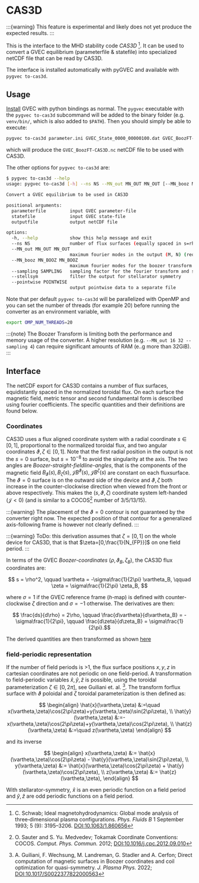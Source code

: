 # CAS3D

:::{warning}
This feature is experimental and likely does not yet produce the expected results.
:::

This is the interface to the MHD stability code *CAS3D* [^CAS3D].
It can be used to convert a GVEC equilibrium (parameterfile & statefile) into specialized netCDF file that can be read by CAS3D.

The interface is installed automatically with pyGVEC and available with `pygvec to-cas3d`.

## Usage

[Install](install.md) GVEC with python bindings as normal.
The `pygvec` executable with the `pygvec to-cas3d` subcommand will be added to the binary folder (e.g. `venv/bin/`, which is also added to `$PATH`).
Then you should simply be able to execute:
```bash
pygvec to-cas3d parameter.ini GVEC_State_0000_00000100.dat GVEC_BoozFT-CAS3D.nc --ns 3 --MN_out 10 10 --stellsym
```
which will produce the `GVEC_BoozFT-CAS3D.nc` netCDF file to be used with CAS3D.

The other options for `pygvec to-cas3d` are:
```bash
$ pygvec to-cas3d --help
usage: pygvec to-cas3d [-h] --ns NS --MN_out MN_OUT MN_OUT [--MN_booz MN_BOOZ MN_BOOZ] [--sampling SAMPLING] [--stellsym] [--pointwise POINTWISE] parameterfile statefile outputfile

Convert a GVEC equilibrium to be used in CAS3D

positional arguments:
  parameterfile         input GVEC parameter-file
  statefile             input GVEC state-file
  outputfile            output netCDF file

options:
  -h, --help            show this help message and exit
  --ns NS               number of flux surfaces (equally spaced in s=rho^2) (required)
  --MN_out MN_OUT MN_OUT
                        maximum fourier modes in the output (M, N) (required)
  --MN_booz MN_BOOZ MN_BOOZ
                        maximum fourier modes for the boozer transform (M, N)
  --sampling SAMPLING   sampling factor for the fourier transform and surface reparametrization
  --stellsym            filter the output for stellarator symmetry
  --pointwise POINTWISE
                        output pointwise data to a separate file
```

Note that per default `pygvec to-cas3d` will be parallelized with OpenMP and you can set the number of threads (for example 20) before running the converter as an environment variable, with
```bash
export OMP_NUM_THREADS=20
```

:::{note}
The Boozer Transform is limiting both the performance and memory usage of the converter. A higher resolution (e.g. `--MN_out 16 32 --sampling 4`) can require significant amounts of RAM (e..g more than 32GiB).
:::

## Interface

The netCDF export for CAS3D contains a number of flux surfaces, equidistantly spaced in the normalized toroidal flux. On each surface the magnetic field, metric tensor and second fundamental form is described using fourier coefficients. The specific quantities and their definitions are found below.

### Coordinates

CAS3D uses a flux aligned coordinate system with a radial coordinate $s\in[0,1]$, proportional to the normalized toroidal flux, and two angular coordinates $\vartheta,\zeta\in[0,1]$.
Note that the first radial position in the output is not the $s=0$ surface, but $s=10^{-8}$ to avoid the singularity at the axis.
The two angles are *Boozer-straight-fieldline-angles*, that is the components of the magnetic field $B_\vartheta(s),B_\zeta(s),\mathcal{J}B^\vartheta(s),\mathcal{J}B^\zeta(s)$ are constant on each fluxsurface.
The $\vartheta=0$ surface is on the outward side of the device and $\vartheta,\zeta$ both increase in the counter-clockwise direction when viewed from the front or above respectively.
This makes the $(s,\vartheta,\zeta)$ coordinate system left-handed ($\mathcal{J} < 0$) (and is similar to a COCOS[^COCOS] number of 3/5/13/15).

:::{warning}
The placement of the $\vartheta=0$ contour is not guaranteed by the converter right now. The expected position of that contour for a generalized axis-following frame is however not clearly defined.
:::

:::{warning}
ToDo: this derivation assumes that $\zeta=[0,1]$ on the whole device for CAS3D, that is that $\zeta=[0,\frac{1}{N_{FP}}]$ on one field period.
:::

In terms of the GVEC *Boozer-coordinates* $(\rho,\vartheta_B,\zeta_B)$, the CAS3D flux coordinates are:

$$ s = \rho^2, \qquad \vartheta = -\sigma\frac{1}{2\pi} \vartheta_B, \qquad \zeta = \sigma\frac{1}{2\pi} \zeta_B, $$

where $\sigma=1$ if the GVEC reference frame ($h$-map) is defined with counter-clockwise $\zeta$ direction and $\sigma=-1$ otherwise.
The derivatives are then:

$$ \frac{ds}{d\rho} = 2\rho, \qquad \frac{d\vartheta}{d\vartheta_B} = -\sigma\frac{1}{2\pi}, \qquad \frac{d\zeta}{d\zeta_B} = \sigma\frac{1}{2\pi}.$$

The derived quantities are then transformed as shown [here](./coordinate-conventions.md#different-conventions)

### field-periodic representation

If the number of field periods is >1, the flux surface positions $x,y,z$ in cartesian coordinates are not periodic on one field-period. A transformation to field-periodic variables $\hat{x},\hat{y},\hat{z}$ is possible, using the toroidal parameterization $\zeta\in[0,2\pi]$, see Guiliani et. al. [^xhat]. The transform forflux surface with $\vartheta$ poloidal  and $\zeta$ toroidal parameterization is then defined as:

$$
\begin{align}
\hat{x}(\vartheta,\zeta) &:=\quad x(\vartheta,\zeta)\cos(2\pi\zeta)+y(\vartheta,\zeta)\sin(2\pi\zeta), \\
\hat{y}(\vartheta,\zeta) &:=-x(\vartheta,\zeta)\cos(2\pi\zeta)+y(\vartheta,\zeta)\cos(2\pi\zeta), \\
\hat{z}(\vartheta,\zeta) &:=\quad z(\vartheta,\zeta)
\end{align}
$$

and its inverse

$$
\begin{align}
x(\vartheta,\zeta) &:= \hat{x}(\vartheta,\zeta)\cos(2\pi\zeta) - \hat{y}(\vartheta,\zeta)\sin(2\pi\zeta), \\
y(\vartheta,\zeta) &:= \hat{x}(\vartheta,\zeta)\cos(2\pi\zeta) + \hat{y}(\vartheta,\zeta)\cos(2\pi\zeta), \\
z(\vartheta,\zeta) &:= \hat{z}(\vartheta,\zeta),
\end{align}
$$

With stellarator-symmetry, $\hat{x}$ is an even periodic function on a field period and $\hat{y},\hat{z}$ are odd periodic functions on a field period.

<!--- References -->

[^CAS3D]: C. Schwab; Ideal magnetohydrodynamics: Global mode analysis of three‐dimensional plasma configurations. *Phys. Fluids B* 1 September 1993; 5 (9): 3195–3206. [DOI:10.1063/1.860656](https://doi.org/10.1063/1.860656)

[^COCOS]: O. Sauter and S. Yu. Medvedev; Tokamak Coordinate Conventions: COCOS. *Comput. Phys. Commun.* 2012; [DOI:10.1016/j.cpc.2012.09.010](https://doi.org/10.1016/j.cpc.2012.09.010)

[^xhat]: A. Guiliani, F. Wechsung, M. Landreman, G. Stadler and A. Cerfon; Direct computation of magnetic surfaces in Boozer coordinates and coil optimization for quasi-symmetry. *J. Plasma Phys.* 2022; [DOI:10.1017/S0022377822000563](https://doi.org/10.1017/S0022377822000563)
